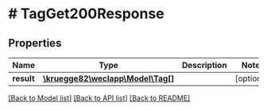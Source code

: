 # # TagGet200Response

## Properties

Name | Type | Description | Notes
------------ | ------------- | ------------- | -------------
**result** | [**\kruegge82\weclapp\Model\Tag[]**](Tag.md) |  | [optional]

[[Back to Model list]](../../README.md#models) [[Back to API list]](../../README.md#endpoints) [[Back to README]](../../README.md)
